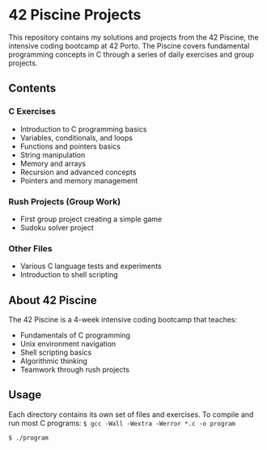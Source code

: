 # 42 Piscine Projects

This repository contains my solutions and projects from the 42 Piscine, the intensive coding bootcamp at 42 Porto. The Piscine covers fundamental programming concepts in C through a series of daily exercises and group projects.

## Contents

### C Exercises
- Introduction to C programming basics
- Variables, conditionals, and loops
- Functions and pointers basics
- String manipulation
- Memory and arrays
- Recursion and advanced concepts
- Pointers and memory management

### Rush Projects (Group Work)
- First group project creating a simple game
- Sudoku solver project

### Other Files
- Various C language tests and experiments
- Introduction to shell scripting

## About 42 Piscine
The 42 Piscine is a 4-week intensive coding bootcamp that teaches:
- Fundamentals of C programming
- Unix environment navigation
- Shell scripting basics
- Algorithmic thinking
- Teamwork through rush projects

## Usage
Each directory contains its own set of files and exercises. To compile and run most C programs:
`$ gcc -Wall -Wextra -Werror *.c -o program`

`$ ./program`
